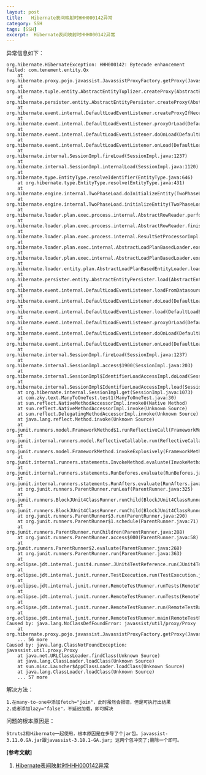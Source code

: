 ```yaml
---
layout: post
title:   Hibernate表间映射时HHH000142异常
category: SSH
tags: [SSH]
excerpt:  Hibernate表间映射时HHH000142异常
---
```


异常信息如下：

	org.hibernate.HibernateException: HHH000142: Bytecode enhancement failed: com.tenement.entity.Qx
		at org.hibernate.proxy.pojo.javassist.JavassistProxyFactory.getProxy(JavassistProxyFactory.java:130)
		at org.hibernate.tuple.entity.AbstractEntityTuplizer.createProxy(AbstractEntityTuplizer.java:761)
		at org.hibernate.persister.entity.AbstractEntityPersister.createProxy(AbstractEntityPersister.java:4585)
		at org.hibernate.event.internal.DefaultLoadEventListener.createProxyIfNecessary(DefaultLoadEventListener.java:359)
		at org.hibernate.event.internal.DefaultLoadEventListener.proxyOrLoad(DefaultLoadEventListener.java:274)
		at org.hibernate.event.internal.DefaultLoadEventListener.doOnLoad(DefaultLoadEventListener.java:121)
		at org.hibernate.event.internal.DefaultLoadEventListener.onLoad(DefaultLoadEventListener.java:89)
		at org.hibernate.internal.SessionImpl.fireLoad(SessionImpl.java:1237)
		at org.hibernate.internal.SessionImpl.internalLoad(SessionImpl.java:1120)
		at org.hibernate.type.EntityType.resolveIdentifier(EntityType.java:646)
		at org.hibernate.type.EntityType.resolve(EntityType.java:431)
		at org.hibernate.engine.internal.TwoPhaseLoad.doInitializeEntity(TwoPhaseLoad.java:165)
		at org.hibernate.engine.internal.TwoPhaseLoad.initializeEntity(TwoPhaseLoad.java:125)
		at org.hibernate.loader.plan.exec.process.internal.AbstractRowReader.performTwoPhaseLoad(AbstractRowReader.java:238)
		at org.hibernate.loader.plan.exec.process.internal.AbstractRowReader.finishUp(AbstractRowReader.java:209)
		at org.hibernate.loader.plan.exec.process.internal.ResultSetProcessorImpl.extractResults(ResultSetProcessorImpl.java:133)
		at org.hibernate.loader.plan.exec.internal.AbstractLoadPlanBasedLoader.executeLoad(AbstractLoadPlanBasedLoader.java:122)
		at org.hibernate.loader.plan.exec.internal.AbstractLoadPlanBasedLoader.executeLoad(AbstractLoadPlanBasedLoader.java:86)
		at org.hibernate.loader.entity.plan.AbstractLoadPlanBasedEntityLoader.load(AbstractLoadPlanBasedEntityLoader.java:167)
		at org.hibernate.persister.entity.AbstractEntityPersister.load(AbstractEntityPersister.java:4073)
		at org.hibernate.event.internal.DefaultLoadEventListener.loadFromDatasource(DefaultLoadEventListener.java:508)
		at org.hibernate.event.internal.DefaultLoadEventListener.doLoad(DefaultLoadEventListener.java:478)
		at org.hibernate.event.internal.DefaultLoadEventListener.load(DefaultLoadEventListener.java:219)
		at org.hibernate.event.internal.DefaultLoadEventListener.proxyOrLoad(DefaultLoadEventListener.java:278)
		at org.hibernate.event.internal.DefaultLoadEventListener.doOnLoad(DefaultLoadEventListener.java:121)
		at org.hibernate.event.internal.DefaultLoadEventListener.onLoad(DefaultLoadEventListener.java:89)
		at org.hibernate.internal.SessionImpl.fireLoad(SessionImpl.java:1237)
		at org.hibernate.internal.SessionImpl.access$1900(SessionImpl.java:203)
		at org.hibernate.internal.SessionImpl$IdentifierLoadAccessImpl.doLoad(SessionImpl.java:2798)
		at org.hibernate.internal.SessionImpl$IdentifierLoadAccessImpl.load(SessionImpl.java:2772)
		at org.hibernate.internal.SessionImpl.get(SessionImpl.java:1073)
		at com.zky.text.ManyToOneTest.test1(ManyToOneTest.java:30)
		at sun.reflect.NativeMethodAccessorImpl.invoke0(Native Method)
		at sun.reflect.NativeMethodAccessorImpl.invoke(Unknown Source)
		at sun.reflect.DelegatingMethodAccessorImpl.invoke(Unknown Source)
		at java.lang.reflect.Method.invoke(Unknown Source)
		at org.junit.runners.model.FrameworkMethod$1.runReflectiveCall(FrameworkMethod.java:50)
		at org.junit.internal.runners.model.ReflectiveCallable.run(ReflectiveCallable.java:12)
		at org.junit.runners.model.FrameworkMethod.invokeExplosively(FrameworkMethod.java:47)
		at org.junit.internal.runners.statements.InvokeMethod.evaluate(InvokeMethod.java:17)
		at org.junit.internal.runners.statements.RunBefores.evaluate(RunBefores.java:26)
		at org.junit.internal.runners.statements.RunAfters.evaluate(RunAfters.java:27)
		at org.junit.runners.ParentRunner.runLeaf(ParentRunner.java:325)
		at org.junit.runners.BlockJUnit4ClassRunner.runChild(BlockJUnit4ClassRunner.java:78)
		at org.junit.runners.BlockJUnit4ClassRunner.runChild(BlockJUnit4ClassRunner.java:57)
		at org.junit.runners.ParentRunner$3.run(ParentRunner.java:290)
		at org.junit.runners.ParentRunner$1.schedule(ParentRunner.java:71)
		at org.junit.runners.ParentRunner.runChildren(ParentRunner.java:288)
		at org.junit.runners.ParentRunner.access$000(ParentRunner.java:58)
		at org.junit.runners.ParentRunner$2.evaluate(ParentRunner.java:268)
		at org.junit.runners.ParentRunner.run(ParentRunner.java:363)
		at org.eclipse.jdt.internal.junit4.runner.JUnit4TestReference.run(JUnit4TestReference.java:86)
		at org.eclipse.jdt.internal.junit.runner.TestExecution.run(TestExecution.java:38)
		at org.eclipse.jdt.internal.junit.runner.RemoteTestRunner.runTests(RemoteTestRunner.java:459)
		at org.eclipse.jdt.internal.junit.runner.RemoteTestRunner.runTests(RemoteTestRunner.java:678)
		at org.eclipse.jdt.internal.junit.runner.RemoteTestRunner.run(RemoteTestRunner.java:382)
		at org.eclipse.jdt.internal.junit.runner.RemoteTestRunner.main(RemoteTestRunner.java:192)
	Caused by: java.lang.NoClassDefFoundError: javassist/util/proxy/Proxy
		at org.hibernate.proxy.pojo.javassist.JavassistProxyFactory.getProxy(JavassistProxyFactory.java:123)
		... 56 more
	Caused by: java.lang.ClassNotFoundException: javassist.util.proxy.Proxy
		at java.net.URLClassLoader.findClass(Unknown Source)
		at java.lang.ClassLoader.loadClass(Unknown Source)
		at sun.misc.Launcher$AppClassLoader.loadClass(Unknown Source)
		at java.lang.ClassLoader.loadClass(Unknown Source)
		... 57 more

解决方法：

	1.在many-to-one中添加fetch="join"，此时虽然会报错，但是可执行出结果
	2.或者添加lazy="false"，不延迟加载，即可解决

问题的根本原因是：

	Struts2和Hibernate一起使用，根本原因是在多导了个jar包。javassist-3.11.0.GA.jar跟javassist-3.18.1-GA.jar; 这两个包冲突了;删除一个即可。
	 

**[参考文献]**

1. [Hibernate表间映射时HHH000142异常](https://blog.csdn.net/luokai_586524/article/details/78627816 "Hibernate表间映射时HHH000142异常")


